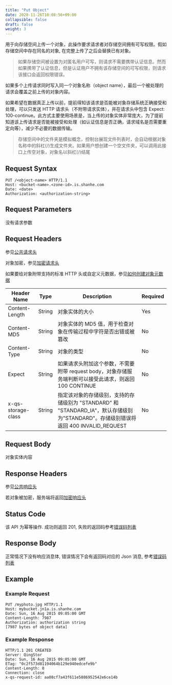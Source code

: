 ```yaml
---
title: "Put Object"
date: 2020-11-26T10:08:56+09:00
collapsible: false
draft: false
weight: 3
---
```



用于向存储空间上传一个对象，此操作要求请求者对存储空间拥有可写权限。假如存储空间中存在同名的对象, 在完整上传了之后会替换已有对象。

> 如果存储空间被设置为对匿名用户可写，则请求不需要携带认证信息。然而如果携带了认证信息，但是认证用户不拥有该存储空间的可写权限，则请求该接口会返回权限错误。

如果多个上传请求同时写入同一个对象名称（object name），最后一个被处理的请求会覆盖之前上传的对象内容。

如果希望在数据真正上传以前，提前得知该请求是否能被对象存储系统正确接受和处理，可以只发送 HTTP 请求头（不附带请求实体），并在请求头中包含 Expect: 100-continue。此方式主要使用场景是，当上传的对象实体非常庞大，为了提前知道该上传请求是否能被接受和处理（如认证信息是否正确，请求域名是否需要重定向等），减少不必要的数据传输。

> 存储空间中的文件夹是模拟概念，控制台展现文件列表时，会自动根据对象名称中的斜杠(/)生成文件夹。如果用户想创建一个空文件夹，可以调用此接口上传空对象，对象名以斜杠(/)结尾

## Request Syntax

```http
PUT /<object-name> HTTP/1.1
Host: <bucket-name>.<zone-id>.is.shanhe.com
Date: <date>
Authorization: <authorization-string>
```

## Request Parameters

没有请求参数

## Request Headers

参见[公共请求头](../../common_header/#请求头字段-request-header)

对象加密，参见[加密请求头](../../common/encryption/#加密请求头)

如果要给对象附带支持的标准 HTTP 头或自定义元数据，参见[如何创建对象元数据](../../metadata/#如何创建对象元数据)

| Header Name | Type | Description | Required |
| --- | --- | --- | --- |
| Content-Length | String | 对象实体的大小 | Yes |
| Content-MD5 | String | 对象实体的 MD5 值，用于检查对象在传输过程中字符是否出错或被篡改 | No |
| Content-Type | String | 对象的类型 | No |
| Expect | String | 如果请求头附加这个参数，不需要附带 request body，对象存储服务端判断可以接受此请求，则返回 100 CONTINUE | No |
| x-qs-storage-class | String | 指定该对象的存储级别，支持的存储级别为 "STANDARD" 和 "STANDARD_IA"，默认存储级别为"STANDARD"。存储级别错误将返回 400 INVALID_REQUEST | No |

## Request Body

对象实体内容

## Response Headers

参见[公共响应头](../../common_header/#响应头字段-request-header)

若对象被加密，服务端将返回[加密响应头](../../common/encryption/#加密响应头)

## Status Code

该 API 为幂等操作. 成功则返回 201, 失败的返回码参考[错误码列表](../../error_code/)

## Response Body

正常情况下没有响应消息体, 错误情况下会有返回码对应的 Json 消息, 参考[错误码列表](../../error_code/)


## Example

### Example Request

```http
PUT /myphoto.jpg HTTP/1.1
Host: mybucket.jn1a.is.shanhe.com
Date: Sun, 16 Aug 2015 09:05:00 GMT
Content-Length: 7987
Authorization: authorization string
[7987 bytes of object data]
```

### Example Response

```http
HTTP/1.1 201 CREATED
Server: QingStor
Date: Sun, 16 Aug 2015 09:05:00 GMT
ETag: "0c2f573d81194064b129e940edcefe9b"
Content-Length: 0
Connection: close
x-qs-request-id: aa08cf7a43f611e5886952542e6ce14b
```
